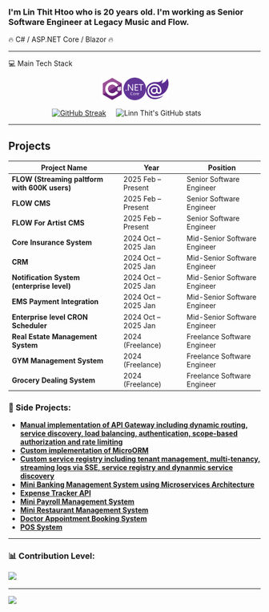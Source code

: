### I'm Lin Thit Htoo who is 20 years old. I'm working as Senior Software Engineer at Legacy Music and Flow.

🔥 C# / ASP.NET Core / Blazor 🔥 

<hr />

💻 Main Tech Stack

<div style="display:flex; justify-content: center;">
    <img src="https://github.com/devicons/devicon/blob/master/icons/csharp/csharp-original.svg" width="45"/>
    <img src="https://github.com/devicons/devicon/blob/master/icons/dotnetcore/dotnetcore-original.svg" width="45"/>
    <img src="https://github.com/devicons/devicon/blob/master/icons/blazor/blazor-original.svg" width="45"/>
</div>

<br />

<div style="display: flex; justify-content: center; align-items: center; max-width: 1000px; margin: 0 auto; gap: 20px;">
    <a href="https://git.io/streak-stats">
        <img src="https://streak-stats.demolab.com/?user=Linn-Thit-Htoo&theme=light" alt="GitHub Streak" style="width: 42%;" />
    </a>
    <img src="https://github-readme-stats.vercel.app/api?username=Linn-Thit-Htoo&show_icons=true&theme=radical" style="width: 40%" alt="Linn Thit's GitHub stats" />
</div>

<hr />

## Projects

| Project Name            | Year           | Position          |
|-------------------------|----------------|-------------------|
| **FLOW (Streaming paltform with 600K users)**          | 2025 Feb – Present | Senior Software Engineer |
| **FLOW CMS**          | 2025 Feb – Present | Senior Software Engineer |
| **FLOW For Artist CMS**          | 2025 Feb – Present | Senior Software Engineer |
| **Core Insurance System**          | 2024 Oct – 2025 Jan | Mid-Senior Software Engineer |
| **CRM** | 2024 Oct – 2025 Jan | Mid-Senior Software Engineer |
| **Notification System (enterprise level)**          | 2024 Oct – 2025 Jan | Mid-Senior Software Engineer |
| **EMS Payment Integration**           | 2024 Oct – 2025 Jan | Mid-Senior Software Engineer |
| **Enterprise level CRON Scheduler**           | 2024 Oct – 2025 Jan | Mid-Senior Software Engineer |
| **Real Estate Management System**           | 2024 (Freelance) | Freelance Software Engineer |
| **GYM Management System**           | 2024 (Freelance) | Freelance Software Engineer |
| **Grocery Dealing System**           | 2024 (Freelance) | Freelance Software Engineer |

### 🚀 Side Projects:
- **[Manual implementation of API Gateway including dynamic routing, service discovery, load balancing, authentication, scope-based authorization and rate limiting](https://github.com/Linn-Thit-Htoo/Manual-Ocelot)**
- **[Custom implementation of MicroORM](https://github.com/Linn-Thit-Htoo/PPM.MicroORM)**
- **[Custom service registry including tenant management, multi-tenancy, streaming logs via SSE, service registry and dynanmic service discovery](https://github.com/Linn-Thit-Htoo/csharp-custom-service-registry)**
- **[Mini Banking Management System using Microservices Architecture](https://github.com/Linn-Thit-Htoo/Microservices.DotNet8MiniBankingManagementSystem)**
- **[Expense Tracker API](https://github.com/Linn-Thit-Htoo/DotNet7.ExpenseTrackerApi)**
- **[Mini Payroll Management System](https://github.com/Linn-Thit-Htoo/DotNet8.MiniPayrollManagementSystem)**
- **[Mini Restaurant Management System](https://github.com/Linn-Thit-Htoo/DotNet8.MiniRestaurantManagementSystem)**
- **[Doctor Appointment Booking System](https://github.com/Linn-Thit-Htoo/DotNet8.DoctorAppointmentBookingSystem)**
- **[POS System](https://github.com/Linn-Thit-Htoo/pos_backend_csharp)**
<hr />

### 📊 Contribution Level:
<a href="https://github.com/Linn-Thit-Htoo">
    <img src="https://github-profile-summary-cards.vercel.app/api/cards/profile-details?username=Linn-Thit-Htoo&theme=radical" />
</a>

<hr />

<a href="https://visitcount.itsvg.in">
  <img src="https://visitcount.itsvg.in/api?id=Linn-Thit-Htoo&label=Profile%20Views&color=1&icon=0&pretty=false" />
</a>
